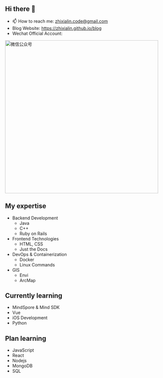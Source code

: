 ## Hi there 👋

- 📫 How to reach me: zhixialin.code@gmail.com
- Blog Website: https://zhixialin.github.io/blog
- Wechat Official Account: 
<img src="https://github.com/user-attachments/assets/f8eda88d-0fe6-4057-90de-9cd2d0585270" alt="微信公众号" width="500" />

## My expertise

- Backend Development
  - Java
  - C++
  - Ruby on Rails
- Frontend Technologies
  - HTML, CSS
  - Just the Docs
- DevOps & Containerization
  - Docker
  - Linux Commands
- GIS
  - Envi
  - ArcMap

## Currently learning

- MindSpore & Mind SDK
- Vue
- iOS Development
- Python

## Plan learning
- JavaScript
- React
- Nodejs
- MongoDB
- SQL


<!--
**ZhixiaLin/ZhixiaLin** is a ✨ _special_ ✨ repository because its `README.md` (this file) appears on your GitHub profile.

Here are some ideas to get you started:

- 🔭 I’m currently working on ...
- 👯 I’m looking to collaborate on ...
- 🤔 I’m looking for help with ...
- 💬 Ask me about ...
- 😄 Pronouns: ...
- ⚡ Fun fact: ...
-->
